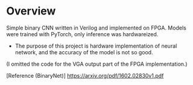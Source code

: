# Overview
Simple binary CNN written in Verilog and implemented on FPGA.
Models were trained with PyTorch, only inference was hardwareized. 

* The purpose of this project is hardware implementation of neural network, and the accuracy of the model is not so good.

(I omitted the code for the VGA output part of the FPGA implementation.)

[Reference (BinaryNet)] https://arxiv.org/pdf/1602.02830v1.pdf
